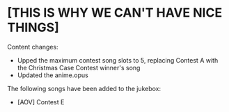 # [THIS IS WHY WE CAN'T HAVE NICE THINGS]

Content changes:
   * Upped the maximum contest song slots to 5, replacing Contest A with the Christmas Case Contest winner's song
   * Updated the anime.opus

The following songs have been added to the jukebox:
   * [AOV] Contest E